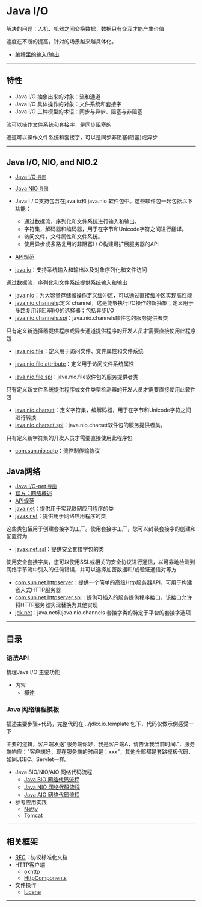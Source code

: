 #   Java I/O

解决的问题：人机、机器之间交换数据，数据只有交互才能产生价值

速度在不断的提高，针对的场景越来越具体化。

-   [编程里的输入/输出](http://assets.processon.com/chart_image/5de475dae4b0d1f8f2c71681.png)

----

##  特性

-   Java I/O 抽象出来的对象：流和通道
-   Java I/O 具体操作的对象：文件系统和套接字
-   Java I/O 三种模型的术语：同步与异步、阻塞与非阻塞

流可以操作文件系统和套接字，是同步阻塞的

通道可以操作文件系统和套接字，可以是同步非阻塞(阻塞)或异步

----

##  Java I/O, NIO, and NIO.2

-   [Java I/O `导图`](https://www.processon.com/view/link/5e52272fe4b07f2b831eed43)
-   [Java NIO `导图`](https://www.processon.com/view/link/5e522760e4b0d4dc876904a1)

-   Java I / O支持包含在java.io和 java.nio 软件包中。这些软件包一起包括以下功能：
    -   通过数据流，序列化和文件系统进行输入和输出。
    -   字符集，解码器和编码器，用于在字节和Unicode字符之间进行翻译。
    -   访问文件，文件属性和文件系统。
    -   使用异步或多路复用的非阻塞I / O构建可扩展服务器的API
-   [API规范](https://docs.oracle.com/javase/8/docs/technotes/guides/io/index.html)
-   [java.io](https://docs.oracle.com/javase/8/docs/api/java/io/package-summary.html)：支持系统输入和输出以及对象序列化和文件访问

通过数据流，序列化和文件系统提供系统输入和输出

-   [java.nio](111x.md)：为大容量存储器操作定义缓冲区，可以通过直接缓冲区实现高性能
-   [java.nio.channels](112x.md):定义 channel，这是能够执行I/O操作的新抽象；定义用于多路复用非阻塞I/O的选择器；包括异步I/O
-   [java.nio.channels.spi](https://docs.oracle.com/javase/8/docs/api/java/nio/channels/spi/package-summary.html)：java.nio.channels软件包的服务提供者类

只有定义新选择器提供程序或异步通道提供程序的开发人员才需要直接使用此程序包

-   [java.nio.file](113x.md)：定义用于访问文件、文件属性和文件系统

-   [java.nio.file.attribute](114x.md)：定义用于访问文件系统属性
-   [java.nio.file.spi](https://docs.oracle.com/javase/8/docs/api/java/nio/file/spi/package-summary.html)：java.nio.file软件包的服务提供者类

只有定义新文件系统提供程序或文件类型检测器的开发人员才需要直接使用此软件包

-   [java.nio.charset](115x.md)：定义字符集，编解码器，用于在字节和Unicode字符之间进行转换
-   [java.nio.charset.spi](https://docs.oracle.com/javase/8/docs/api/java/nio/charset/spi/package-summary.html)：java.nio.charset软件包的服务提供者类。

只有定义新字符集的开发人员才需要直接使用此程序包

-   [com.sun.nio.sctp](116x.md)：流控制传输协议

##  Java网络
-   [Java I/O-net `导图`](https://www.processon.com/view/link/5e52274ae4b07f2b831eed6e)
-   [官方：](https://docs.oracle.com/javase/8/docs/technotes/guides/net/overview/overview.html)[网络概述](240x.md)
-   [API规范](https://docs.oracle.com/javase/8/docs/technotes/guides/net/index.html)
-   [java.net](121x.md)：提供用于实现联网应用程序的类
-   [javax.net](https://docs.oracle.com/javase/8/docs/api/javax/net/package-summary.html)：提供用于网络应用程序的类

这些类包括用于创建套接字的工厂。使用套接字工厂，您可以封装套接字的创建和配置行为

-   [javax.net.ssl](https://docs.oracle.com/javase/8/docs/api/javax/net/ssl/package-summary.html)：提供安全套接字包的类

使用安全套接字类，您可以使用SSL或相关的安全协议进行通信，以可靠地检测到网络字节流中引入的任何错误，并可以选择加密数据和/或验证通信对等方

-   [com.sun.net.httpserver](122x.md)：提供一个简单的高级Http服务器API，可用于构建嵌入式HTTP服务器
-   [com.sun.net.httpserver.spi](https://docs.oracle.com/javase/8/docs/jre/api/net/httpserver/spec/com/sun/net/httpserver/spi/package-summary.html)：提供可插入的服务提供程序接口，该接口允许将HTTP服务器实现替换为其他实现
-   [jdk.net](https://docs.oracle.com/javase/8/docs/jre/api/net/socketoptions/spec/jdk/net/package-summary.html)：java.net和java.nio.channels 套接字类的特定于平台的套接字选项

----

##  目录

### 语法API

梳理Java I/O 主要功能

-   内容
    -   [概述](100x.md)

### Java 网络编程模板

描述主要步骤+代码，完整代码在 ../jdkx.io.template 包下，代码仅做示例感受一下

主要的逻辑，客户端发送"服务端你好，我是客户端A，请告诉我当前时间."，服务端响应："客户端好，现在服务端的时间是：xxx"，其他全部都是套路模板代码，如同JDBC、Servlet一样。

-   Java  BIO/NIO/AIO 网络代码流程
    -   [Java BIO 网络代码流程](210x.md)
    -   [Java NIO 网络代码流程](220x.md)
    -   [Java AIO 网络代码流程](230x.md)
-   参考应用实践
    -   [Netty](https://netty.io/)
    -   [Tomcat](http://tomcat.apache.org/)

----

##  相关框架
-   [RFC](https://www.ietf.org/)：协议标准化文档
-   HTTP客户端
    -   [okhttp](https://square.github.io/okhttp/)
    -   [HttpComponents](http://hc.apache.org/)
-   文件操作
    -   [lucene](https://lucene.apache.org/)

----